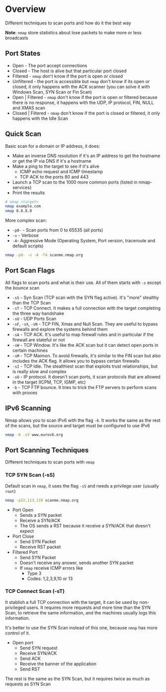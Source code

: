 # Overview

Different techniques to scan ports and how do it the best way

**Note**: `nmap` store statistics about lose packets to make more or less broadcasts

## Port States

- Open - The port accept connections
- Closed - The host is alive but that particular port closed
- Filtered - `nmap` don't know if the port is open or closed
- Unfiltered - the port is accessible but `nmap` don't know if its open or closed, it only happens with the ACK scanner (you can solve it with Windows Scan, SYN Scan or Fin Scan)
- Open | Filtered - `nmap` don't know if the port is open or filtered because there is no response, it happens with the UDP, IP protocol, FIN, NULL and XMAS scan
- Closed | Filtered - `nmap` don't know if the port is closed or filtered, it only happens with the Idle Scan

## Quick Scan

Basic scan for a domain or IP address, it does:
- Make an inverse DNS resolution if it's an IP address to get the hostname or get the IP via DNS if it's a hostname
- Make a ping to the target to see if it's alive
  - ICMP echo request and ICMP timestamp
  - TCP ACK to the ports 80 and 443
- Launch a TCP scan to the 1000 more common ports (listed in nmap-services)
- Print the results

```bash
# nmap <target>
nmap example.com
nmap 8.8.8.8
```

More complex scan:
- `-p0-` - Scan ports from 0 to 65535 (all ports)
- `-v` - Verbose
- `-A`- Aggressive Mode (Operating System, Port version, traceroute and default scripts)

```bash
nmap -p0- -v -A -T4 scanme.nmap.org
```

## Port Scan Flags

All flags to scan ports and what is their use. All of them starts with `-s` except the *bounce* scan

- `-sS` - Syn Scan (TCP scan with the SYN flag active). It's "more" stealthy than the TCP Scan
- `-sT` - TCP Connect. It makes a full connection with the target completing the three way handshake
- `-sU` - UDP Ports Scan
- `-sF`, `-sX`, `-sN` - TCP FIN, Xmas and Null Scan. They are useful to bypass firewalls and explore the systems behind them
- `-sA` - TCP ACK. It's useful to map firewall rules and in particular if the firewall are stateful or not
- `-sW` - TCP Window. It's like the ACK scan but it can detect open ports in certain machines
- `-sM` - TCP Maimon. To avoid firewalls, it's similar to the FIN scan but also includes the ACK flag. It allows you to bypass certain firewalls
- `-sI` - TCP Idle. The stealthiest scan that exploits trust relationships, but is really slow and complex
- `-sO` - IP protocol. It doesn't scan ports, it scan protocols that are allowed in the target (ICPM, TCP, IGMP, etc)
- `-b` - TCP FTP bounce. It tries to trick the FTP servers to perform scans with proxies

## IPv6 Scanning

Nmap allows you to scan IPv6 with the flag `-6`. It works the same as the rest of the scans, but the source and target must be configured to use IPv6

```bash
nmap -6 -sV www.eurov6.org
```

## Port Scanning Techniques

Different techniques to scan ports with `nmap`

### TCP SYN Scan (-sS)

Default scan in `nmap`, it uses the flag `-sS` and needs a privilege user (usually `root`)

```bash
nmap -p22,113,119 scanme.nmap.org
```

- Port Open
  - Sends a SYN packet
  - Receive a SYN/ACK
  - The OS sends a RST because it receive a SYN/ACK that doesn't expect
- Port Close
  - Send SYN Packet
  - Receive RST packet
- Filtered Port
  - Send SYN Packet
  - Doesn't receive any answer, sends another SYN packet
  - If `nmap` receive ICMP errors like
    - Type 3
    - Codes: 1,2,3,9,10 or 13

### TCP Connect Scan (-sT)

It stablish a full TCP connection with the target, it can be used by non-privileged users. It requires more requests and more time than the SYN Scan, to retrieve the same information, and the machines usually logs this information.

It's better to use the SYN Scan instead of this one, because `nmap` has more control of it.

- Open port
  - Send SYN request
  - Receive SYN/ACK
  - Send ACK
  - Receive the banner of the application
  - Send RST

The rest is the same as the SYN Scan, but it requires twice as much as requests as SYN Scan

